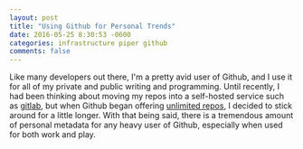 ```yaml
---
layout: post
title: "Using Github for Personal Trends"
date: 2016-05-25 8:30:53 -0600
categories: infrastructure piper github
comments: false
---
```


Like many developers out there, I'm a pretty avid user of Github, and I use it for all of my private and public writing and programming. Until recently, I had been thinking about moving my repos into a self-hosted service such as [gitlab][gitlab], but when Github began offering [unlimited repos][unlimited-repos], I decided to stick around for a little longer. With that being said, there is a tremendous amount of personal metadata for any heavy user of Github, especially when used for both work and play. 



[unlimited-repos]: https://github.com/blog/2164-introducing-unlimited-private-repositories
[gitlab]: https://about.gitlab.com/
